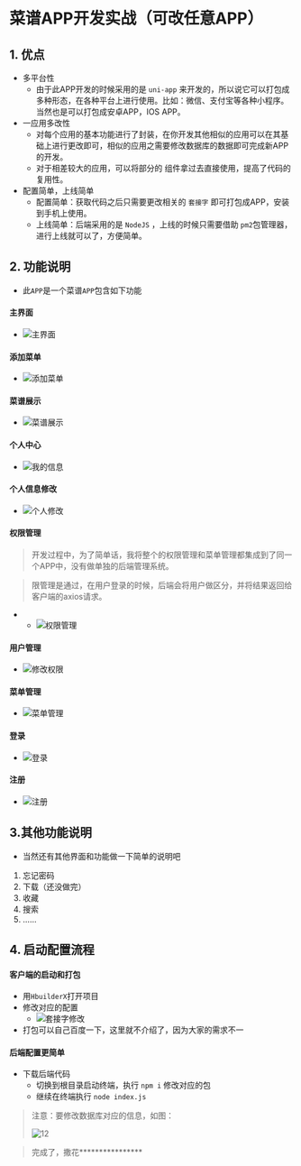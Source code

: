 # 菜谱APP开发实战（可改任意APP）

## 1. 优点

+ 多平台性	
  + 由于此APP开发的时候采用的是 `uni-app` 来开发的，所以说它可以打包成多种形态，在各种平台上进行使用。比如：微信、支付宝等各种小程序。当然也是可以打包成安卓APP，IOS APP。
+ 一应用多改性
  + 对每个应用的基本功能进行了封装，在你开发其他相似的应用可以在其基础上进行更改即可，相似的应用之需要修改数据库的数据即可完成新APP的开发。
  + 对于相差较大的应用，可以将部分的 组件拿过去直接使用，提高了代码的复用性。
+ 配置简单，上线简单
  + 配置简单：获取代码之后只需要更改相关的 `套接字` 即可打包成APP，安装到手机上使用。
  + 上线简单：后端采用的是 `NodeJS` ，上线的时候只需要借助 `pm2`包管理器，进行上线就可以了，方便简单。

## 2. 功能说明

+ 此`APP`是一个菜谱`APP`包含如下功能

<!-- tabs:start -->
#### **主界面**
  + ![主界面](./src/8.jpg)
#### **添加菜单**
  + ![添加菜单](./src/9.jpg)
#### **菜谱展示**
  + ![菜谱展示](./src/10.jpg)

#### **个人中心**

+ ![我的信息](./src/3.jpg)

#### **个人信息修改**

+ ![个人修改](./src/4.jpg)

#### **权限管理**

> 开发过程中，为了简单话，我将整个的权限管理和菜单管理都集成到了同一个APP中，没有做单独的后端管理系统。

> 限管理是通过，在用户登录的时候，后端会将用户做区分，并将结果返回给客户端的axios请求。

+ + ![权限管理](./src/5.jpg)
  
####  **用户管理**

+ ![修改权限](./src/6.jpg)
  
#### **菜单管理**

  + ![菜单管理](./src/7.jpg)
#### **登录**

+ ![登录](./src/1.jpg)

#### **注册**

+ ![注册](./src/2.jpg)
<!-- tabs:end -->
## 3.其他功能说明

+  当然还有其他界面和功能做一下简单的说明吧
  1. 忘记密码
  2. 下载（还没做完）
  3. 收藏
  4. 搜索
  5. ……

## 4. 启动配置流程
<!-- tabs:start -->
#### **客户端的启动和打包**

+ 用`HbuilderX`打开项目
+ 修改对应的配置
  + ![套接字修改 ](./src/11.png)
+ 打包可以自己百度一下，这里就不介绍了，因为大家的需求不一

#### **后端配置更简单**

+ 下载后端代码
  + 切换到根目录启动终端，执行 `npm i` 修改对应的包
  + 继续在终端执行 `node index.js`

> 注意：要修改数据库对应的信息，如图：
>
> ![12](./src/12.png)

 <!-- tabs:end -->

> 完成了，撒花\****************	